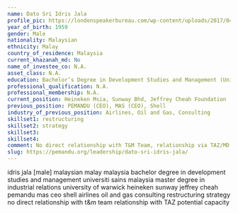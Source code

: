 ```yaml
---
name: Dato Sri Idris Jala
profile_pic: https://londonspeakerbureau.com/wp-content/uploads/2017/04/keynote-speaker-Idris-Jala.jpg
year_of_birth: 1959
gender: Male
nationality: Malaysian 
ethnicity: Malay
country_of_residence: Malaysia
current_khazanah_md: No
name_of_investee_co: N.A.
asset_class: N.A.
education: Bachelor’s Degree in Development Studies and Management (Universiti Sains Malaysia), Master’s Degree in Industrial Relations (University of Warwick)
professional_qualification: N.A.
professional_membership: N.A.
current_position: Heineken Msia, Sunway Bhd, Jeffrey Cheah Foundation
previous_position: PEMANDU (CEO), MAS (CEO), Shell
industry_of_previous_position: Airlines, Oil and Gas, Consulting
skillset1: restructuring
skillset2: strategy
skillset3: 
skillset4: 
comment: No direct relationship with T&M Team, relationship via TAZ/MD. Potential capacity (3 board memberships, of which 2 are PLCs).
slug: https://pemandu.org/leadership/dato-sri-idris-jala/
---
```


idris jala [male] malaysian malay malaysia bachelor degree in development studies and management universiti sains malaysia master degree in industrial relations university of warwick heineken sunway jeffrey cheah pemandu mas ceo shell airlines oil and gas consulting restructuring strategy no direct relationship with t&m team relationship with TAZ potential capacity